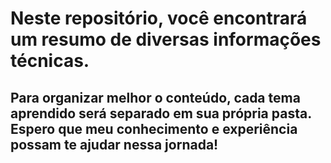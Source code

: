 # Neste repositório, você encontrará um resumo de diversas informações técnicas.

## Para organizar melhor o conteúdo, cada tema aprendido será separado em sua própria pasta. Espero que meu conhecimento e experiência possam te ajudar nessa jornada!